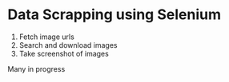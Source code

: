 # Data Scrapping using Selenium

1. Fetch image urls
2. Search and download images
3. Take screenshot of images

Many in progress
